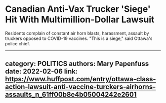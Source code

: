 # Canadian Anti-Vax Trucker 'Siege' Hit With Multimillion-Dollar Lawsuit

Residents complain of constant air horn blasts, harassment, assault by truckers opposed to COVID-19 vaccines. "This is a siege," said Ottawa's police chief.

---
category: POLITICS
authors: Mary Papenfuss
date: 2022-02-06
link: https://www.huffpost.com/entry/ottawa-class-action-lawsuit-anti-vaccine-turckers-airhorns-assaults_n_61ff00b8e4b05004242e2601
---
